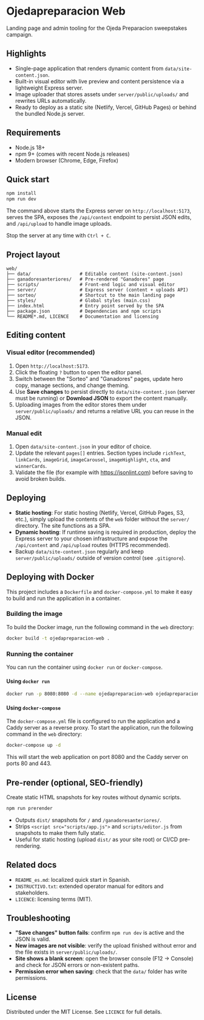 ﻿# Ojedapreparacion Web

Landing page and admin tooling for the Ojeda Preparacion sweepstakes campaign.

## Highlights
- Single-page application that renders dynamic content from `data/site-content.json`.
- Built-in visual editor with live preview and content persistence via a lightweight Express server.
- Image uploader that stores assets under `server/public/uploads/` and rewrites URLs automatically.
- Ready to deploy as a static site (Netlify, Vercel, GitHub Pages) or behind the bundled Node.js server.

## Requirements
- Node.js 18+
- npm 9+ (comes with recent Node.js releases)
- Modern browser (Chrome, Edge, Firefox)

## Quick start
```bash
npm install
npm run dev
```
The command above starts the Express server on `http://localhost:5173`, serves the SPA, exposes the `/api/content` endpoint to persist JSON edits, and `/api/upload` to handle image uploads.

Stop the server at any time with `Ctrl + C`.

## Project layout
```
web/
├── data/                  # Editable content (site-content.json)
├── ganadoresanteriores/   # Pre-rendered "Ganadores" page
├── scripts/               # Front-end logic and visual editor
├── server/                # Express server (content + uploads API)
├── sorteo/                # Shortcut to the main landing page
├── styles/                # Global styles (main.css)
├── index.html             # Entry point served by the SPA
├── package.json           # Dependencies and npm scripts
└── README*.md, LICENCE    # Documentation and licensing
```

## Editing content
### Visual editor (recommended)
1. Open `http://localhost:5173`.
2. Click the floating `?` button to open the editor panel.
3. Switch between the "Sorteo" and "Ganadores" pages, update hero copy, manage sections, and change theming.
4. Use **Save changes** to persist directly to `data/site-content.json` (server must be running) or **Download JSON** to export the content manually.
5. Uploading images from the editor stores them under `server/public/uploads/` and returns a relative URL you can reuse in the JSON.

### Manual edit
1. Open `data/site-content.json` in your editor of choice.
2. Update the relevant `pages[]` entries. Section types include `richText`, `linkCards`, `imageGrid`, `imageCarousel`, `imageHighlight`, `cta`, and `winnerCards`.
3. Validate the file (for example with https://jsonlint.com) before saving to avoid broken builds.

## Deploying
- **Static hosting**: For static hosting (Netlify, Vercel, GitHub Pages, S3, etc.), simply upload the contents of the `web` folder without the `server/` directory. The site functions as a SPA.
- **Dynamic hosting**: If runtime saving is required in production, deploy the Express server to your chosen infrastructure and expose the `/api/content` and `/api/upload` routes (HTTPS recommended).
- Backup `data/site-content.json` regularly and keep `server/public/uploads/` outside of version control (see `.gitignore`).

## Deploying with Docker
This project includes a `Dockerfile` and `docker-compose.yml` to make it easy to build and run the application in a container.

### Building the image
To build the Docker image, run the following command in the `web` directory:
```bash
docker build -t ojedapreparacion-web .
```

### Running the container
You can run the container using `docker run` or `docker-compose`.

#### Using `docker run`
```bash
docker run -p 8080:8080 -d --name ojedapreparacion-web ojedapreparacion-web
```

#### Using `docker-compose`
The `docker-compose.yml` file is configured to run the application and a Caddy server as a reverse proxy.
To start the application, run the following command in the `web` directory:
```bash
docker-compose up -d
```
This will start the web application on port 8080 and the Caddy server on ports 80 and 443.

## Pre-render (optional, SEO-friendly)
Create static HTML snapshots for key routes without dynamic scripts.

```bash
npm run prerender
```

- Outputs `dist/` snapshots for `/` and `/ganadoresanteriores/`.
- Strips `<script src="scripts/app.js">` and `scripts/editor.js` from snapshots to make them fully static.
- Useful for static hosting (upload `dist/` as your site root) or CI/CD pre-rendering.

## Related docs
- `README_es.md`: localized quick start in Spanish.
- `INSTRUCTIVO.txt`: extended operator manual for editors and stakeholders.
- `LICENCE`: licensing terms (MIT).

## Troubleshooting
- **"Save changes" button fails**: confirm `npm run dev` is active and the JSON is valid.
- **New images are not visible**: verify the upload finished without error and the file exists in `server/public/uploads/`.
- **Site shows a blank screen**: open the browser console (F12 -> Console) and check for JSON errors or non-existent paths.
- **Permission error when saving**: check that the `data/` folder has write permissions.

## License
Distributed under the MIT License. See `LICENCE` for full details.

